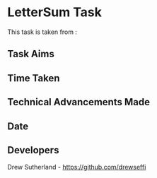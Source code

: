 # LetterSum Task

This task is taken from :

## Task Aims

## Time Taken

## Technical Advancements Made

## Date

## Developers

Drew Sutherland - https://github.com/drewseffi
